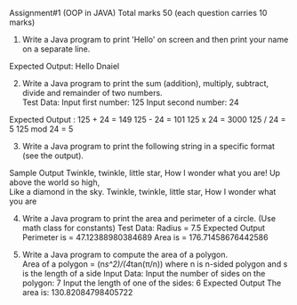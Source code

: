 Assignment#1 (OOP in JAVA)
Total marks 50 (each question carries 10 marks)

1.	Write a Java program to print 'Hello' on screen and then print your name on a separate line.  

Expected Output:
Hello
Dnaiel 


2.	Write a Java program to print the sum (addition), multiply, subtract, divide and remainder of two numbers.  
Test Data:
Input first number: 125
Input second number: 24

Expected Output :
125 + 24 = 149
125 - 24 = 101
125 x 24 = 3000
125 / 24 = 5
125 mod 24 = 5

3.	Write a Java program to print the following string in a specific format (see the output).  

Sample Output
Twinkle, twinkle, little star,
	How I wonder what you are! 
		Up above the world so high,   		
		Like a diamond in the sky. 
Twinkle, twinkle, little star, 
	How I wonder what you are

4.	Write a Java program to print the area and perimeter of a circle.  (Use math class for constants)
Test Data:
Radius = 7.5
Expected Output
Perimeter is = 47.12388980384689
Area is = 176.71458676442586

5.	Write a Java program to compute the area of a polygon.  
Area of a polygon = (n*s^2)/(4*tan(π/n))
where n is n-sided polygon and s is the length of a side
Input Data:
Input the number of sides on the polygon: 7
Input the length of one of the sides: 6
Expected Output
            The area is: 130.82084798405722

